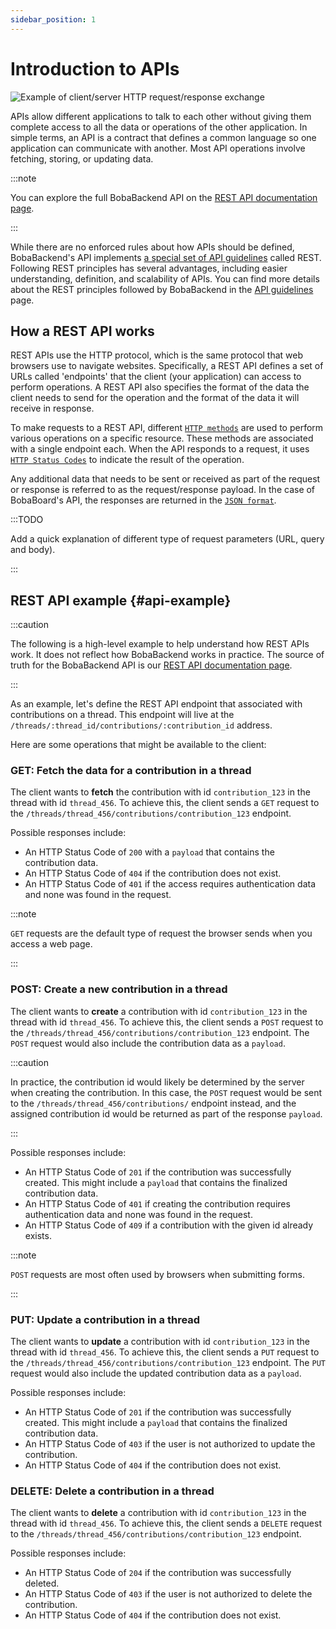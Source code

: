 ```yaml
---
sidebar_position: 1
---
```


# Introduction to APIs

![Example of client/server HTTP request/response exchange](./client-server.excalidraw)

APIs allow different applications to talk to each other without giving them complete access to all the data or operations of the other application. In simple terms, an API is a contract that defines a common language so one application can communicate with another. Most API operations involve fetching, storing, or updating data.

:::note

You can explore the full BobaBackend API on the [REST API documentation page](/docs/engineering/rest-api/).

:::

While there are no enforced rules about how APIs should be defined, BobaBackend's API implements [a special set of API guidelines](https://www.redhat.com/en/topics/api/what-is-a-rest-api) called REST. Following REST principles has several advantages, including easier understanding, definition, and scalability of APIs. You can find more details about the REST principles followed by BobaBackend in the [API guidelines](./API-guidelines) page.

## How a REST API works

REST APIs use the HTTP protocol, which is the same protocol that web browsers use to navigate websites. Specifically, a REST API defines a set of URLs called 'endpoints' that the client (your application) can access to perform operations. A REST API also specifies the format of the data the client needs to send for the operation and the format of the data it will receive in response.

To make requests to a REST API, different [`HTTP methods`](https://www.restapitutorial.com/lessons/httpmethods.html) are used to perform various operations on a specific resource. These methods are associated with a single endpoint each. When the API responds to a request, it uses [`HTTP Status Codes`](https://httpstatuses.com/) to indicate the result of the operation.

Any additional data that needs to be sent or received as part of the request or response is referred to as the request/response payload. In the case of BobaBoard's API, the responses are returned in the [`JSON format`](https://developer.mozilla.org/en-US/docs/Learn/JavaScript/Objects/JSON).

:::TODO

Add a quick explanation of different type of request parameters (URL, query and body).

:::

## REST API example {#api-example}

:::caution

The following is a high-level example to help understand how REST APIs work. It does not reflect how BobaBackend works in practice. The source of truth for the BobaBackend API is our [REST API documentation page](/docs/engineering/rest-api/).

:::

As an example, let's define the REST API endpoint that associated with contributions on a thread. This endpoint will live at the `/threads/:thread_id/contributions/:contribution_id` address.

Here are some operations that might be available to the client:

### GET: Fetch the data for a contribution in a thread

The client wants to **fetch** the contribution with id `contribution_123` in the thread with id `thread_456`. To achieve this, the client sends a `GET` request to the `/threads/thread_456/contributions/contribution_123` endpoint.

Possible responses include:

- An HTTP Status Code of `200` with a `payload` that contains the contribution data.
- An HTTP Status Code of `404` if the contribution does not exist.
- An HTTP Status Code of `401` if the access requires authentication data and none was found in the request.

:::note

`GET` requests are the default type of request the browser sends when you access a web page.

:::

### POST: Create a new contribution in a thread

The client wants to **create** a contribution with id `contribution_123` in the thread with id `thread_456`. To achieve this, the client sends a `POST` request to the `/threads/thread_456/contributions/contribution_123` endpoint. The `POST` request would also include the contribution data as a `payload`.

:::caution

In practice, the contribution id would likely be determined by the server when creating the contribution. In this case, the `POST` request would be sent to the `/threads/thread_456/contributions/` endpoint instead, and the assigned contribution id would be returned as part of the response `payload`.

:::

Possible responses include:

- An HTTP Status Code of `201` if the contribution was successfully created. This might include a `payload` that contains the finalized contribution data.
- An HTTP Status Code of `401` if creating the contribution requires authentication data and none was found in the request.
- An HTTP Status Code of `409` if a contribution with the given id already exists.

:::note

`POST` requests are most often used by browsers when submitting forms.

:::

### PUT: Update a contribution in a thread

The client wants to **update** a contribution with id `contribution_123` in the thread with id `thread_456`. To achieve this, the client sends a `PUT` request to the `/threads/thread_456/contributions/contribution_123` endpoint. The `PUT` request would also include the updated contribution data as a `payload`.

Possible responses include:

- An HTTP Status Code of `201` if the contribution was successfully created. This might include a `payload` that contains the finalized contribution data.
- An HTTP Status Code of `403` if the user is not authorized to update the contribution.
- An HTTP Status Code of `404` if the contribution does not exist.

### DELETE: Delete a contribution in a thread

The client wants to **delete** a contribution with id `contribution_123` in the thread with id `thread_456`. To achieve this, the client sends a `DELETE` request to the `/threads/thread_456/contributions/contribution_123` endpoint.

Possible responses include:

- An HTTP Status Code of `204` if the contribution was successfully deleted.
- An HTTP Status Code of `403` if the user is not authorized to delete the contribution.
- An HTTP Status Code of `404` if the contribution does not exist.
